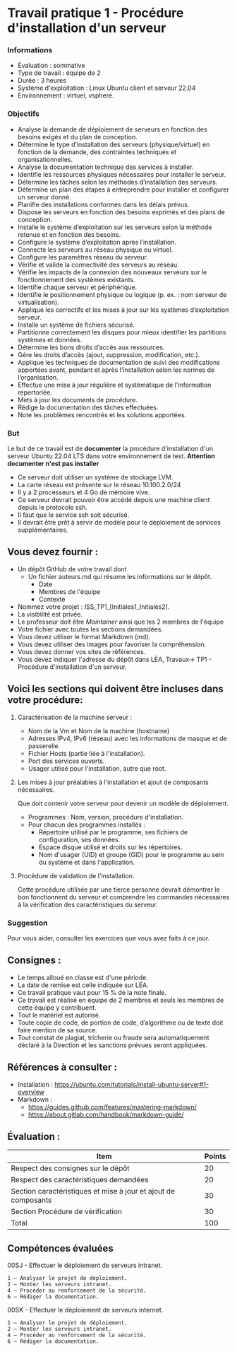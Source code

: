 # Travail pratique 1 - Procédure d'installation d'un serveur

### Informations

- Évaluation : sommative
- Type de travail : équipe de 2
- Durée : 3 heures
- Système d'exploitation : Linux Ubuntu client et serveur 22.04
- Environnement : virtuel, vsphere.

### Objectifs

- Analyse la demande de déploiement de serveurs en fonction des besoins exigés et du plan de conception. 
- Détermine le type d’installation des serveurs (physique/virtuel) en fonction de la demande, des contraintes techniques et organisationnelles.
- Analyse la documentation technique des services à installer. 
- Identifie les ressources physiques nécessaires pour installer le serveur. 
- Détermine les tâches selon les méthodes d’installation des serveurs.
- Détermine un plan des étapes à entreprendre pour installer et configurer un serveur donné.
- Planifie des installations conformes dans les délais prévus.
- Dispose les serveurs en fonction des besoins exprimés et des plans de conception.
- Installe le système d’exploitation sur les serveurs selon la méthode retenue et en fonction des besoins. 	
- Configure le système d’exploitation après l’installation.
- Connecte les serveurs au réseau physique ou virtuel.
- Configure les paramètres réseau du serveur.
- Vérifie et valide la connectivité des serveurs au réseau.
- Vérifie les impacts de la connexion des nouveaux serveurs sur le fonctionnement des systèmes existants.
- Identifie chaque serveur et périphérique.
- Identifie le positionnement physique ou logique (p. ex. : nom serveur de virtualisation).
- Applique les correctifs et les mises à jour sur les systèmes d’exploitation serveur.
- Installe un système de fichiers sécurisé.
- Partitionne correctement les disques pour mieux identifier les partitions systèmes et données.
- Détermine les bons droits d’accès aux ressources.
- Gére les droits d’accès (ajout, suppression, modification, etc.).
- Applique les techniques de documentation de suivi des modifications apportées avant, pendant et après l’installation selon les normes de l’organisation.
- Effectue une mise à jour régulière et systématique de l'information répertoriée.
- Mets à jour les documents de procédure.
- Rédige la documentation des tâches effectuées.
- Note les problèmes rencontrés et les solutions apportées.

### But

Le but de ce travail est de **documenter** la procédure d'installation d'un serveur Ubuntu 22.04 LTS dans votre environnement de test.  **Attention documenter n'est pas installer**

   - Ce serveur doit utiliser un système de stockage LVM.
   - La carte réseau est présente sur le réseau 10.100.2.0/24
   - Il y a 2 processeurs et 4 Go de mémoire vive.
   - Ce serveur devrait pouvoir être accédé depuis une machine client depuis le protocole ssh. 
   - Il faut que le service ssh soit sécurisé.
   - Il devrait être prêt à servir de modèle pour le déploiement de services supplémentaires.

## Vous devez fournir :

- Un dépôt GitHub de votre travail dont 
    - Un fichier auteurs.md qui résume les informations sur le dépôt.
         - Date 
         - Membres de l'équipe
         - Contexte
- Nommez votre projet : ISS\_TP1\_[Initiales1\_Initiales2].
- La visibilité est privée.
- Le professeur doit être _Maintainer_ ainsi que les 2 membres de l'équipe
- Votre fichier avec toutes les sections demandées.
- Vous devez utiliser le format Markdown (md).
- Vous devez utiliser des images pour favoriser la compréhension.
- Vous devez donner vos sites de références.
- Vous devez indiquer l'adresse du dépôt dans LÉA, Travaux-> TP1 - Procédure d'installation d'un serveur.  

## Voici les sections qui doivent être incluses dans votre procédure:

1. Caractérisation de la machine serveur :  

   - Nom de la Vm et Nom de la machine (hostname)
   - Adresses IPv4, IPv6 (réseau) avec les informations de masque et de passerelle.
   - Fichier Hosts (partie liée à l'installation). 
   - Port des services ouverts.
   - Usager utilisé pour l'installation, autre que root.

2. Les mises à jour préalables à l'installation et ajout de composants nécessaires.
   
   Que doit contenir votre serveur pour devenir un modèle de déploiement.
   
   - Programmes : Nom, version, procédure d'installation.
   - Pour chacun des programmes installés : 
   		- Répertoire utilisé par le programme, ses fichiers de configuration, ses données.
   		- Espace disque utilisé et droits sur les répertoires.
   		- Nom d'usager (UID) et groupe (GID) pour le programme au sein du système et dans l'application.

3. Procédure de validation de l'installation.

	Cette procédure utilisée par une tierce personne devrait démontrer le bon fonctionnent du serveur et comprendre les commandes nécessaires à la vérification des caractéristiques du serveur.

### Suggestion

Pour vous aider, consulter les exercices que vous avez faits à ce jour.

## Consignes :

- Le temps alloué en classe est d'une période.
- La date de remise est celle indiquée sur LÉA.
- Ce travail pratique vaut pour 15 % de la note finale.
- Ce travail est réalisé en équipe de 2 membres et seuls les membres de cette équipe y contribuent.
- Tout le matériel est autorisé.
- Toute copie de code, de portion de code, d’algorithme ou de texte doit faire mention de sa source.
- Tout constat de plagiat, tricherie ou fraude sera automatiquement déclaré à la Direction et les sanctions prévues seront appliquées.


## Références à consulter :

- Installation  : https://ubuntu.com/tutorials/install-ubuntu-server#1-overview
- Markdown : 
   - https://guides.github.com/features/mastering-markdown/
   - https://about.gitlab.com/handbook/markdown-guide/



## Évaluation :
|Item |Points  |
--- | --- |
|Respect des consignes sur le dépôt |20|
|Respect des caractéristiques demandées |20|
|Section caractéristiques et mise à jour et ajout de composants  |30|
|Section Procédure de vérification |30|
|Total|100|

## Compétences évaluées


00SJ -  Effectuer le déploiement de serveurs intranet.

	1 – Analyser le projet de déploiement.
	2 – Monter les serveurs intranet.
	4 – Procéder au renforcement de la sécurité.
	6 – Rédiger la documentation.

00SK -  Effectuer le déploiement de serveurs internet.

	1 – Analyser le projet de déploiement.
	2 – Monter les serveurs intranet.
	4 – Procéder au renforcement de la sécurité.
	6 – Rédiger la documentation.



